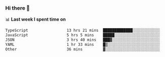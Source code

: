 ### Hi there 👋

<!--
**DBvc/DBvc** is a ✨ _special_ ✨ repository because its `README.md` (this file) appears on your GitHub profile.

Here are some ideas to get you started:

- 🔭 I’m currently working on ...
- 🌱 I’m currently learning ...
- 👯 I’m looking to collaborate on ...
- 🤔 I’m looking for help with ...
- 💬 Ask me about ...
- 📫 How to reach me: ...
- 😄 Pronouns: ...
- ⚡ Fun fact: ...
-->

📊 **Last week I spent time on**
<!--START_SECTION:waka-->

```txt
TypeScript                 13 hrs 21 mins  █████████████░░░░░░░░░░░░   51.49 %
JavaScript                 5 hrs 5 mins    █████░░░░░░░░░░░░░░░░░░░░   19.61 %
JSON                       3 hrs 40 mins   ███▓░░░░░░░░░░░░░░░░░░░░░   14.19 %
YAML                       1 hr 33 mins    █▒░░░░░░░░░░░░░░░░░░░░░░░   05.99 %
Other                      36 mins         ▓░░░░░░░░░░░░░░░░░░░░░░░░   02.37 %
```

<!--END_SECTION:waka-->
